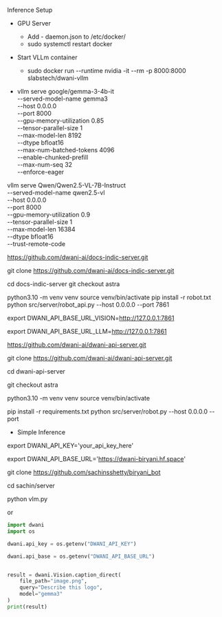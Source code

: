 Inference Setup

- GPU Server 
  - Add - daemon.json to /etc/docker/
  - sudo systemctl restart docker

- Start VLLm container
  - sudo docker run --runtime nvidia -it --rm -p 8000:8000 slabstech/dwani-vllm

- vllm serve google/gemma-3-4b-it \
  --served-model-name gemma3 \
  --host 0.0.0.0 \
  --port 8000 \
  --gpu-memory-utilization 0.85 \
  --tensor-parallel-size 1 \
  --max-model-len 8192 \
  --dtype bfloat16 \
  --max-num-batched-tokens 4096 \
  --enable-chunked-prefill \
  --max-num-seq 32 \
  --enforce-eager 

vllm serve Qwen/Qwen2.5-VL-7B-Instruct \
    --served-model-name qwen2.5-vl \
    --host 0.0.0.0 \
    --port 8000 \
    --gpu-memory-utilization 0.9 \
    --tensor-parallel-size 1 \
    --max-model-len 16384 \
    --dtype bfloat16 \
    --trust-remote-code



https://github.com/dwani-ai/docs-indic-server.git

git clone https://github.com/dwani-ai/docs-indic-server.git

cd docs-indic-server
git checkout astra

python3.10 -m venv venv
source venv/bin/activate
pip install -r robot.txt
python src/server/robot_api.py --host 0.0.0.0 --port 7861



export DWANI_API_BASE_URL_VISION=http://127.0.0.1:7861

export DWANI_API_BASE_URL_LLM=http://127.0.0.1:7861

https://github.com/dwani-ai/dwani-api-server.git

git clone https://github.com/dwani-ai/dwani-api-server.git

cd dwani-api-server

git checkout astra


python3.10 -m venv venv
source venv/bin/activate


pip install -r requirements.txt
python src/server/robot.py --host 0.0.0.0 --port 




 
- Simple Inference

export DWANI_API_KEY='your_api_key_here'

export DWANI_API_BASE_URL='https://dwani-biryani.hf.space'

git clone https://github.com/sachinsshetty/biryani_bot

cd sachin/server

python vlm.py

or 
```python
import dwani
import os

dwani.api_key = os.getenv("DWANI_API_KEY")

dwani.api_base = os.getenv("DWANI_API_BASE_URL")


result = dwani.Vision.caption_direct(
    file_path="image.png",
    query="Describe this logo",
    model="gemma3"
)
print(result)
```



<!-- 

  - vllm serve google/gemma-3-4b-it     --served-model-name gemma3     --host 0.0.0.0     --port 8000     --gpu-memory-utilization 0.9     --tensor-parallel-size 1     --max-model-len 16384     --dtype bfloat16 

 ./build/bin/llama-server   --model hf_models/gemma-3-27b-it-q4_0.gguf  --mmproj hf_models/mmproj-model-f16-27B.gguf  --host 0.0.0.0   --port 7890   --n-gpu-layers 100   --threads 4   --ctx-size 4096   --batch-size 256


 ./build/bin/llama-server   --model hf_models/gemma-3-27b-it-q4_0.gguf  --mmproj hf_models/mmproj-model-f16-27B.gguf  --host 0.0.0.0   --port 7891   --n-gpu-layers 100   --threads 4   --ctx-size 4096   --batch-size 256


 ./build/bin/llama-server   --model hf_models/gemma-3-27b-it-q4_0.gguf  --mmproj hf_models/mmproj-model-f16-27B.gguf  --host 0.0.0.0   --port 7892   --n-gpu-layers 100   --threads 4   --ctx-size 4096   --batch-size 256



export DWANI_API_BASE_URL_VISION=http://127.0.0.1:7891


python src/server/robot_api.py --host 0.0.0.0 --port 7861



python src/server/robot.py --host 0.0.0.0 --port 8888


export DWANI_API_BASE_URL_VISION=http://127.0.0.1:7891

python src/server/robot_api.py --host 0.0.0.0 --port 7862


python src/server/robot.py --host 0.0.0.0 --port 8889


export DWANI_API_BASE_URL_VISION=http://127.0.0.1:7892

python src/server/robot_api.py --host 0.0.0.0 --port 7863


python src/server/robot.py --host 0.0.0.0 --port 8890

-->
